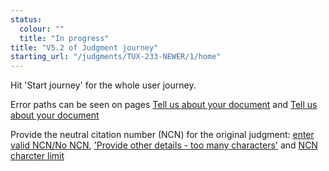 ```yaml
---
status:
  colour: ""
  title: "In progress"
title: "V5.2 of Judgment journey"
starting_url: "/judgments/TUX-233-NEWER/1/home"
---
```


Hit 'Start journey' for the whole user journey. 

Error paths can be seen on pages [Tell us about your document](/judgments/TUX-233-NEWER/1/tell-us-more-error) and [Tell us about your document](/judgments/TUX-233-NEWER/1/tell-us-more-error-charac) 


Provide the neutral citation number (NCN) for the original judgment: [enter valid NCN/No NCN](/judgments/TUX-233-NEWER/1/provide-neutral-citation-error), ['Provide other details - too many characters'](/judgments/TUX-233-NEWER/1/provide-neutral-citation-error-other-char) and [NCN charcter limit](/judgments/TUX-233-NEWER/1/provide-neutral-citation-error-ncn-char)

